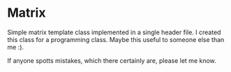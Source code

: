 # Matrix
 Simple matrix template class implemented in a single header file. I created this class for a programming class. Maybe this useful to someone else than me :).

 If anyone spotts mistakes, which there certainly are, please let me know.
